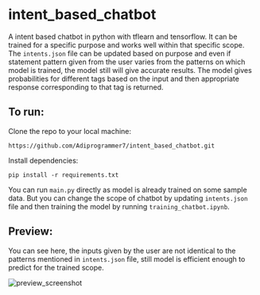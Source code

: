 # intent_based_chatbot

A intent based chatbot in python with tflearn and tensorflow. It can be trained for a specific purpose and works well within that specific scope. The ```intents.json``` file can
be updated based on purpose and even if statement pattern given from the user varies from the patterns on which model is trained, the model still will give accurate results. The 
model gives probabilities for different tags based on the input and then appropriate response corresponding to that tag is returned.

## To run:
Clone the repo to your local machine:
```
https://github.com/Adiprogrammer7/intent_based_chatbot.git
```
Install dependencies:
```
pip install -r requirements.txt
```
You can run ```main.py``` directly as model is already trained on some sample data. But you can change the scope of chatbot by updating ```intents.json``` file and then training the
model by running ```training_chatbot.ipynb```.

## Preview:
You can see here, the inputs given by the user are not identical to the patterns mentioned in ```intents.json``` file, still model is efficient enough to predict for the trained
scope. 

![preview_screenshot](https://user-images.githubusercontent.com/30752980/112297673-32dcbf00-8cbc-11eb-92a0-760ececf79bb.png)
